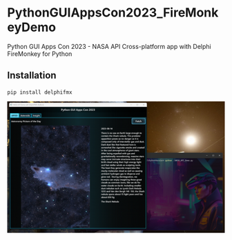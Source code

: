 # PythonGUIAppsCon2023_FireMonkeyDemo
Python GUI Apps Con 2023 - NASA API Cross-platform app with Delphi FireMonkey for Python


## Installation

```
pip install delphifmx
```

![](app_in_action.png)
